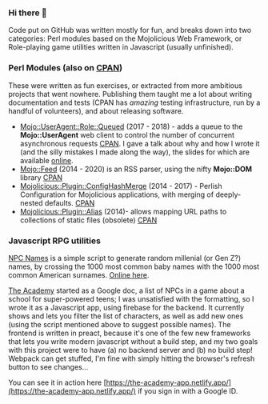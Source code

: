 ### Hi there 👋

Code put on GitHub was written mostly for fun, and breaks down into two categories:
Perl modules based on the Mojolicious Web Framework,
or Role-playing game utilities written in Javascript (usually unfinished).

### Perl Modules (also on [CPAN](https://metacpan.org/author/DOTAN))

These were written as fun exercises, or extracted from more ambitious projects that went nowhere.
Publishing them taught me a lot about writing documentation and tests (CPAN has _amazing_ testing infrastructure,
run by a handful of volunteers), and about releasing software.

- [Mojo::UserAgent::Role::Queued](https://github.com/dotandimet/Mojo-UserAgent-Role-Queued) (2017 - 2018) - adds a queue to the **Mojo::UserAgent** web client to control the number of concurrent asynchronous requests [CPAN](https://metacpan.org/release/Mojo-UserAgent-Role-Queued). I gave a talk about why and how I wrote it (and the silly mistakes I made along the way), the slides for which are available [online](https://mojo-ua-role-queued.netlify.app/).
- [Mojo::Feed](https://github.com/dotandimet/Mojo-Feed) (2014 - 2020) is an RSS parser, using the nifty **Mojo::DOM** library [CPAN](https://metacpan.org/pod/Mojo%3A%3AFeed)
- [Mojolicious::Plugin::ConfigHashMerge](https://github.com/dotandimet/Mojolicious-Plugin-ConfigHashMerge) (2014 - 2017) - Perlish Configuration for Mojolicious applications, with merging of deeply-nested defaults. [CPAN](https://metacpan.org/release/Mojolicious-Plugin-ConfigHashMerge)
- [Mojolicious::Plugin::Alias](https://github.com/dotandimet/mojolicious-plugin-alias) (2014)- allows mapping URL paths to collections of static files (obsolete) [CPAN](https://metacpan.org/release/Mojolicious-Plugin-Alias)

### Javascript RPG utilities

[NPC Names](https://github.com/dotandimet/npc_names/) is a simple script to generate random millenial (or Gen Z?) names, by crossing the 1000 most common baby names with the 1000 most common American surnames. [Online here](https://dotandimet.github.io/npc_names/).

[The Academy](https://github.com/dotandimet/The-Academy) started as a Google doc, a list of NPCs in a game about a school for super-powered teens; I was unsatisfied with
the formatting, so I wrote it as a Javascript app, using firebase for the backend. It currently shows and lets you filter the list of characters, as well as add new ones
(using the script mentioned above to suggest possible names). The frontend is written in preact, because it's one of the few new frameworks that lets you write
modern javascript without a build step, and my two goals with this project were to have (a) no backend server and (b) no build step! Webpack can get stuffed, I'm fine with
simply hitting the browser's refresh button to see changes...

You can see it in action here [https://the-academy-app.netlify.app/](https://the-academy-app.netlify.app/) if you sign in with a Google ID.

<!--
### The Rabbit and the Chocolate Carrot Cake

(2011 - 2014) Developed and released an iOS application (in Hebrew and
English, for Iphone 4 and the early ipad) around an animated film made
by my brother, who provided all Graphics and Sound.

**dotandimet/dotandimet** is a ✨ _special_ ✨ repository because its `README.md` (this file) appears on your GitHub profile.

Here are some ideas to get you started:

- 🔭 I’m currently working on ...
- 🌱 I’m currently learning ...
- 👯 I’m looking to collaborate on ...
- 🤔 I’m looking for help with ...
- 💬 Ask me about ...
- 📫 How to reach me: ...
- 😄 Pronouns: ...
- ⚡ Fun fact: ...
-->
